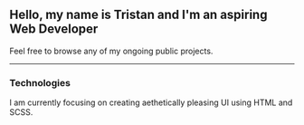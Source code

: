 <h2>Hello, my name is Tristan and I'm an aspiring Web Developer</h2>

Feel free to browse any of my ongoing public projects. 

<hr />
<h3>Technologies</h3>

I am currently focusing on creating aethetically pleasing UI using HTML and SCSS.
